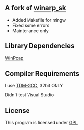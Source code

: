 ﻿## A fork of [winarp_sk](http://sid.rstack.org/arp-sk/)
* Added Makefile for mingw
* Fixed some errors
* Maintenance only

## Library Dependencies
[WinPcap](http://www.winpcap.org/devel.htm)

## Compiler Requirements
I use [TDM-GCC](http://tdm-gcc.tdragon.net/), 32bit ONLY

Didn't test Visual Studio

## License
This program is licensed under [GPL](https://www.gnu.org/licenses/)
